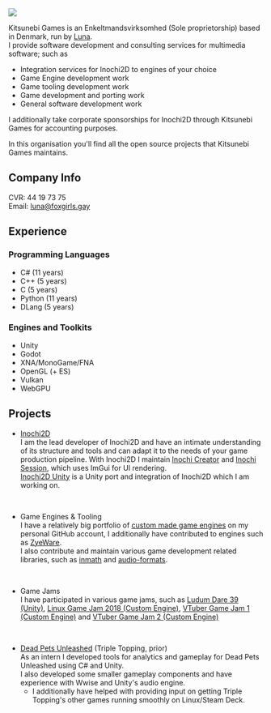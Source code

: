 
<image src="https://github.com/KitsunebiGames/.github/blob/main/kitsunebi-games-logo.svg" />

Kitsunebi Games is an Enkeltmandsvirksomhed (Sole proprietorship) based in Denmark, run by [Luna](https://github.com/LunaTheFoxgirl).  
I provide software development and consulting services for multimedia software; such as
 * Integration services for Inochi2D to engines of your choice
 * Game Engine development work
 * Game tooling development work
 * Game development and porting work
 * General software development work

I additionally take corporate sponsorships for Inochi2D through Kitsunebi Games for accounting purposes.

In this organisation you'll find all the open source projects that Kitsunebi Games maintains.

## Company Info
CVR: 44 19 73 75  
Email: luna@foxgirls.gay

## Experience
### Programming Languages
 * C# (11 years)
 * C++ (5 years)
 * C (5 years)
 * Python (11 years)
 * DLang (5 years)

### Engines and Toolkits
 * Unity
 * Godot
 * XNA/MonoGame/FNA
 * OpenGL (+ ES)
 * Vulkan
 * WebGPU

## Projects
 * [Inochi2D](https://inochi2d.com)  
   I am the lead developer of Inochi2D and have an intimate understanding of its structure and tools and can adapt it to the needs of your game production pipeline.
   With Inochi2D I maintain [Inochi Creator](https://github.com/Inochi2D/inochi-creator) and [Inochi Session](https://github.com/Inochi2D/inochi-session), which uses ImGui for UI rendering.  
   [Inochi2D Unity](https://github.com/Inochi2D/com.inochi2d.inochi2d-unity) is a Unity port and integration of Inochi2D which I am working on.

&nbsp;

 * Game Engines & Tooling  
   I have a relatively big portfolio of [custom made game engines](https://github.com/LunaTheFoxgirl/vtjam-engine) on my personal GitHub account, I additionally have contributed to engines such as [ZyeWare](https://github.com/zyebytevt/zyeware).  
   I also contribute and maintain various game development related libraries, such as [inmath](https://code.dlang.org/packages/inmath) and [audio-formats](https://code.dlang.org/packages/audio-formats).

&nbsp;

 * Game Jams  
   I have participated in various game jams, such as [Ludum Dare 39 (Unity)](https://ldjam.com/events/ludum-dare/39/rootemergency), [Linux Game Jam 2018 (Custom Engine)](https://itch.io/jam/linux-game-jam-2018/rate/245195), [VTuber Game Jam 1 (Custom Engine)](https://lunafoxgirlvt.itch.io/danmaku-1) and [VTuber Game Jam 2 (Custom Engine)](https://nethyr-ai.itch.io/behind-masked-hearts)

&nbsp;

 * [Dead Pets Unleashed](https://store.steampowered.com/app/1851720/Dead_Pets_Unleashed/) (Triple Topping, prior)  
     As an intern I developed tools for analytics and gameplay for Dead Pets Unleashed using C# and Unity.  
     I also developed some smaller gameplay components and have experience with Wwise and Unity's audio engine.
   * I additionally have helped with providing input on getting Triple Topping's other games running smoothly on Linux/Steam Deck.
